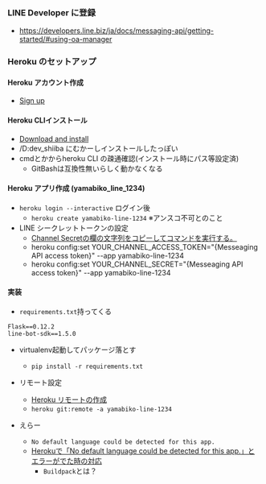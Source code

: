 ### LINE Developer に登録
- https://developers.line.biz/ja/docs/messaging-api/getting-started/#using-oa-manager

### Heroku のセットアップ
#### Heroku アカウント作成
- [Sign up](https://signup.heroku.com/login?redirect-url=https%3A%2F%2Fid.heroku.com%2Foauth%2Fauthorize%3Fclient_id%3D0ef71205-3b95-4203-a5e8-c1dbe6b06b43%26response_type%3Dcode%26scope%3Dglobal%252Cplatform%26state%3D206a19b8-b05b-4a6a-ae35-06d20c6b6305)

#### Heroku CLIインストール
- [Download and install](https://devcenter.heroku.com/articles/heroku-cli#download-and-install)
- /D:dev_shiiba にむかーしインストールしたっぽい
- cmdとかからheroku CLI の疎通確認(インストール時にパス等設定済)
  - GitBashは互換性無いらしく動かなくなる

#### Heroku アプリ作成 (yamabiko_line_1234)
- `heroku login --interactive` ログイン後
  - `heroku create yamabiko-line-1234` ※アンスコ不可とのこと
- LINE シークレットトークンの設定
  - [Channel Secretの欄の文字列をコピーしてコマンドを実行する。](https://developers.line.me/console/)
  - heroku config:set YOUR_CHANNEL_ACCESS_TOKEN="{Messeaging API access token}" --app yamabiko-line-1234
  - heroku config:set YOUR_CHANNEL_SECRET="{Messeaging API access token}" --app yamabiko-line-1234

#### 実装
- `requirements.txt`持ってくる
```
Flask==0.12.2
line-bot-sdk==1.5.0
```
- virtualenv起動してパッケージ落とす
  - `pip install -r requirements.txt`
- リモート設定
  - [Heroku リモートの作成](https://devcenter.heroku.com/ja/articles/git#creating-a-heroku-remote)
  - `heroku git:remote -a yamabiko-line-1234`

- えらー
  - `No default language could be detected for this app.`
  - [Herokuで「No default language could be detected for this app.」とエラーがでた時の対応](https://www.serversus.work/topics/vyjmfdshf1k0obi42o0h/)
    - `Buildpack`とは？